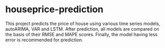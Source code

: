 # houseprice-prediction
This project predicts the price of house using various time series models, autoARIMA, VAR and LSTM. After prediction, all models are compared on the basis of their RMSE and MAPE scores.
Finally, the model having less error is recommended for prediction.
